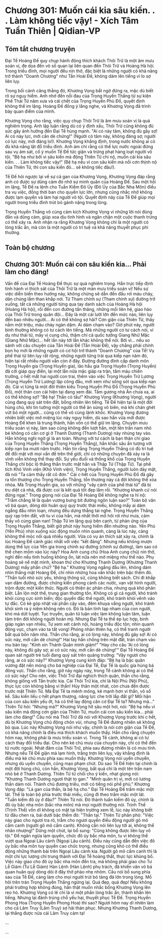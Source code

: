 # Chương 301: Muốn cái kia sâu kiến. . . Làm không tiếc vậy! - Xích Tâm Tuần Thiên | Qidian-VP

## Tóm tắt chương truyện

Đại Tề Hoàng Đế quy chụp hành động thích khách Thôi Trữ là một âm mưu soán vị, đe dọa đến vô số quan lại liên quan đến Thôi Trữ và Hoàng Hà hội. Trong triều đình, mọi người đều nín thở, đặc biệt là những người có khả năng trở thành "Doanh Chương" như Tần Hoài Đế, không dám lên tiếng vì lo sợ liên lụy.

Trong bối cảnh căng thẳng đó, Khương Vọng bất ngờ đứng ra, mặc dù biết rõ sự nguy hiểm. Anh nhớ đến nỗi đau của Trọng Huyền Thắng từ sự kiện Phế Thái Tử năm xưa và cái chết của Trọng Huyền Phù Đồ, quyết định không thể im lặng. Hoàng Đế đồng ý lắng nghe, và Khương Vọng đã trình bày quan điểm của mình.

Khương Vọng cho rằng, việc quy chụp Thôi Trữ là âm mưu soán vị là quá nghiêm trọng. Anh lập luận rằng dù có ý định xấu, Thôi Trữ cũng không đủ sức gây ảnh hưởng đến Đại Tề hùng mạnh. "Ai có này tâm, không đủ gây sợ! Ai có này lực, mới cần dè chừng!" (Người có tâm này, không đáng sợ; người có lực này, mới đáng lo!). Khương Vọng khẳng định, trong nước không ai có đủ khả năng lật đổ triều đình. Anh ám chỉ rằng có thế lực nước ngoài đứng sau vụ ám sát, cố ý muốn Tề Đế tức giận và trừng phạt hàng loạt người vô tội. "Bệ hạ như bởi vì sâu kiến mà động Thiên Tử chi nộ, muốn cái kia sâu kiến. . . Làm không tiếc vậy!" (Bệ hạ nếu vì con sâu kiến mà nổi cơn thịnh nộ của Thiên Tử, thì con sâu kiến đó... sẽ không tiếc đâu!).

Tề Đế hỏi ngược lại về sự cả gan của Khương Vọng, Khương Vọng đáp rằng anh có được sự dũng cảm đó nhờ sự minh quân của Hoàng Đế. Sau một hồi im lặng, Tề Đế ra lệnh cho Tuần Kiểm Đô Úy (Đô Úy của Bắc Nha Môn) điều tra vụ việc, đồng thời ban cho quyền lực lớn, nhưng cũng nhắc nhở không được lạm quyền và làm hại người vô tội. Quyết định này của Tề Đế giúp mọi người trong triều đình trút bỏ gánh nặng trong lòng.

Trọng Huyền Thắng vô cùng cảm kích Khương Vọng vì những lời nói đúng đắn và dũng cảm, giúp xoa dịu tình hình và ngăn chặn một cuộc thanh trừng có thể xảy ra. Anh nhận ra rằng Khương Vọng không chỉ là một người có lòng trắc ẩn, mà còn là một người có trí tuệ và khả năng thuyết phục phi thường.

## Toàn bộ chương

## Chương 301: Muốn cái con sâu kiến kia... Phải làm cho đáng!

Vấn đề của Đại Tề Hoàng Đế thực sự quá nghiêm trọng.
Hắn trực tiếp định tính hành vi thích sát của Thôi Trữ là một màn mưu triều soán vị!
Nếu sự việc diễn biến theo hướng này, không chừng sẽ dẫn đến đầu rơi máu chảy, dân chúng lầm than khắp nơi.
Từ Tham chính sự (Tham chính sự) đường trở xuống, tất cả những người từng qua tay danh sách của Hoàng Hà hội (Hoàng Hà hội), rồi đến con đường tấn thăng, những mối liên hệ, giao hảo của Thôi Trữ trong quân đội...
Đây là một cái lưới lớn đến mức nào, liên lụy đến bao nhiêu người...
Ai có thể không sợ hãi?
Cơn giận của Thiên Tử, thây nằm một triệu, máu chảy ngàn dặm.
Ai dám chạm vào?
Giờ phút này, người bình thường không có tư cách lên tiếng.
Mà những người có tư cách nói, ví dụ như thái tử, mấy vị cung chủ, thậm chí cả quốc tướng Giang Nhữ Mặc (Giang Nhữ Mặc)... hết lần này tới lần khác không thể nói.
Bởi vì... nếu so sánh với câu chuyện của Tần Hoài Đế (Tần Hoài Đế), vậy chẳng phải chính bọn họ mới là những người có cơ hội trở thành "Doanh Chương" của Tề!
Vụ phế thái tử liên lụy rất rộng, những người từng trải qua kiếp nạn năm đó, hiện tại rất nhiều người vẫn còn ở đây.
Đường đường đỉnh cấp danh môn Trọng Huyền gia (Trọng Huyền gia), lão hầu gia Trọng Huyền (Trọng Huyền) đã cởi giáp quy điền, lại một lần nữa mặc giáp ra trận, tắm máu chiến trường, c·hết mất hai người con trai, thêm vào việc Trọng Huyền Trử Lương (Trọng Huyền Trử Lương) lập công đầu, mới xem như sống sót qua kiếp nạn đó.
Cái vị từng là một đời thiên kiêu Trọng Huyền Phù Đồ (Trọng Huyền Phù Đồ), một thân con cái hiện tại đang xem đài.
Tấm gương nhà Ân chưa xa, ai có thể không sợ?
"Bệ hạ! Thần có tấu!" Khương Vọng (Khương Vọng), người cũng đang quỳ sát trên đất, bỗng nhiên lên tiếng.
Tề Đế hiện tại là một đời hùng chủ, khi tin tưởng một người có thể ân sủng vô biên, mà khi chán ghét vứt bỏ một người... cũng có thể vô cùng lãnh khốc.
Khương Vọng đương nhiên biết việc mở miệng lúc này nguy hiểm, dù sao hắn vừa mới được Hoàng Đế khen là trung thành, hắn vốn có thể giữ im lặng.
Chuyện mưu triều soán vị này, làm sao cũng không đến lượt hắn, một tên trấn nam nhỏ bé không có căn cơ gì ở Thanh Dương (Thanh Dương) này nhúng tay vào.
Hắn không nghi ngờ gì là an toàn.
Nhưng với tư cách là bạn thân chí giao của Trọng Huyền Thắng (Trọng Huyền Thắng), hắn khắc sâu ấn tượng với kiếp nạn ba mươi năm trước.
Hắn tin rằng Trọng Huyền Thắng có đủ trí tuệ để đối mặt với mọi vấn đề trên thế giới, chỉ có những chuyện đã xảy ra là vĩnh viễn không thể thay đổi. Sự yếu đuối và thống khổ của Trọng Huyền Thắng chỉ bộc lộ thẳng thắn trước mặt hắn và Thập Tứ (Thập Tứ).
Tại phế tích Khô Vinh viện (Khô Vinh viện), Trọng Huyền Thắng, người luôn dày mặt, đã nói "Ta cảm thấy rất cô đơn."
Cái c·hết của Trọng Huyền Phù Đồ đã gây ra tổn thương cho Trọng Huyền Thắng, tổn thương này cả đời không thể xóa nhòa.
Mà Trọng Huyền gia, so với những "vây cánh của phế thái tử" đã bị tru diệt cả nhà, đã được coi là kết quả tốt đẹp lắm rồi.
"Khương khanh cứ nói đừng ngại." Trong giọng nói của Đại Tề Hoàng Đế không nghe ra hỉ nộ: "Trẫm chẳng lẽ là quân vương bưng bít đường ngôn luận sao?"
Toàn bộ văn võ bá quan, dòng dõi huân quý quỳ trước thái miếu, không mấy ai dám ngẩng đầu nhìn loạn, nhưng đều dựng thẳng tai nghe.
Trọng Huyền Thắng quỳ rạp trên đất, với tu vi của hắn, mà nhất thời mồ hôi rơi như mưa, cảm thấy vô cùng gian nan!
Thập Tứ im lặng quỳ bên cạnh, từ phản ứng của Trọng Huyền Thắng, biết giờ phút này hung hiểm đến nhường nào.
Yến Phủ (Yến Phủ) nhịn xuống xúc động muốn nhìn quanh, càng là lúc này, càng không thể móc nối quá nhiều người. Vừa có vụ án thích sát xảy ra, chính là lúc Hoàng Đế cảnh giác nhất với việc "kết đảng". Nhưng nếu không mượn dùng thế lực của Yến gia trong chính sự đường (chính sự đường), làm sao có thể chen mồm vào lúc này?
Hoa Anh cung chủ (Hoa Anh cung chủ) nín thở, nghĩ đến nếu tình huống không ổn, lát nữa nên mở miệng như thế nào. Phụ hoàng sẽ nể mặt mình, khoan thứ cho Khương Thanh Dương (Khương Thanh Dương) mấy phần chứ?
"Bệ hạ." Khương Vọng ngẩng đầu lên, không dám nhìn thẳng mặt Hoàng Đế, chỉ nhìn những hoa văn khắc trên bậc thềm đỏ.
"Thần tuổi nhỏ sức yếu, không thông sử, cũng không biết sách. Chỉ đi khắp vạn dặm đường, được chứng kiến phong cảnh các nước, vạn vật hình người, trộm được một kiến thức.
Người có thiện ác phân chia, nhưng quả khó phân biệt. Lẫn lộn một thể, trung gian thường tồn. Không có gì cả người, khó tránh khỏi cùng cực sinh biến; độc quyền đắc thế người, khó tránh khỏi vênh váo tự đắc. Có kẻ góp nhặt vài phần cậy vào, đêm khuya vắng người, khó tránh khỏi sinh ra ý niệm không nên có.
Đó là bản tính tạp nham của con người, khó mà dứt tuyệt.
Tục truyền, quân tử luận việc làm không luận tâm, luận tâm trên đời không người hoàn mỹ.
Nhưng Đại Tề ta thế ép lục hợp, binh giáp ngàn vạn nhiều,
Tự xem xét cảnh nội, hoàng triều độc tôn; nhìn quanh đông vực, chạm vào ta tất vong! Phóng nhãn thiên hạ, có thể tranh người bất quá bốn năm nhà.
Thần cho rằng, ai có lòng này, không đủ gây sợ! Ai có sức này, mới cần dè chừng!"
Hai tay hắn chống trên mặt đất, trán chạm vào mu bàn tay: "Kính xin Thánh Quân minh giám!"
"Hay cho câu 'Ai có lòng này, không đủ gây sợ; ai có sức này, mới cần dè chừng!'" Đại Tề Hoàng Đế quan sát người trẻ tuổi đang quỳ sát trên quảng trường: "Vậy ngươi cho rằng, ai có sức này?"
Khương Vọng cung kính đáp: "Bệ hạ là bậc quân vương đặt nền móng cho bá nghiệp của Đại Tề, Đại Tề là quốc gia hùng bá đông vực. Thần cho rằng, giờ này ngày này, trong Tề cảnh không ai có thể có sức này!
Cho nên, việc Thôi Trữ đại nghịch thích quân, thần cho rằng, không giống với Tần trước kia.
Cái Thôi Trữ kia, chỉ là Nội Phủ (Nội Phủ), thực lực còn không bằng vi thần! Hủy thân một nhát, còn chưa đến được trước mặt Thiên Tử. Mà Đại Tề ta mênh mông, kẻ mạnh hơn vi thần, vô số kể.
Sâu kiến liều c·hết phạm thượng, năng lực che trời lấp đất gì?
Mối hận của con sâu kiến yếu ớt, há có thể lay động căn cơ Đại Tề ta? Nhưng mà..."
Thiên Tử hỏi: "Nhưng mà?"
Khương Vọng hít sâu một hơi, nói: "Bệ hạ nếu vì sâu kiến mà động cơn giận của Thiên Tử, muốn cái con sâu kiến kia... phải làm cho đáng!"
Câu nói mà Thôi Trữ đã nói với Khương Vọng trước khi c·hết, dù bị Khương Vọng chủ động chôn vùi, nhưng Tề Đế đương nhiên sẽ không bỏ qua.
Lúc này Khương Vọng nói như vậy, chính là nói cơn giận của Tề Đế, có khả năng chính là điều mà thích khách muốn thấy.
Hắn cho rằng chuyện hôm nay, không phải là mưu triều soán vị. Trong Tề cảnh, không ai có tư cách thay đổi triều đại. Cho nên kẻ chủ mưu của chuyện này, chỉ có thể đến từ nước ngoài.
Nhát đâm của Thôi Trữ, phía sau đương nhiên là có mưu tính. Nhưng nếu Tề Đế giận mà lạm hình, trắng trợn liên lụy, vậy khẳng định là điều mà kẻ chủ mưu phía sau muốn thấy.
Khương Vọng nói uyển chuyển, nhưng dù uyển chuyển, cũng mạo phạm chút.
Dù sao Tề Đế hiện tại chính là một đời hùng chủ, còn hắn, Khương Vọng, bất quá chỉ là một tên trấn nam nhỏ bé ở Thanh Dương.
Thiên Tử từ chối cho ý kiến, nhạt giọng nói: "Khương Thanh Dương ngươi thật to gan."
"Minh quân trị vì, mới có lương thần dám nói. Thánh chủ đương triều, mới có tiếng nói phế phủ." Khương Vọng đáp: "Lá gan của thần, là bệ hạ cho."
Đại Tề Hoàng Đế trầm mặc một lát.
Thế là toàn bộ phía trước thái miếu, cũng đi theo trầm mặc một lát.
"Tuần kiểm đô úy ở đâu?" Thiên Tử nói.
Đô thành tuần kiểm đô úy, chính là đô úy bắc nha môn (bắc nha môn) mà mọi người thường nói.
Trịnh Thế (Trịnh Thế) vốn dĩ không có mặt tại hiện trường xem lễ, lúc này không biết từ đâu chen ra, bái dưới bậc thềm đỏ: "Thần tại."
Thiên Tử phân phó: "Việc này giao cho ngươi tra rõ, trẫm cho ngươi quyền điều động người gõ mõ cầm canh (người gõ mõ cầm canh). Không cần nói liên lụy tới ai, không thể nhân nhượng!"
Dừng một chút, lại bổ sung: "Cũng không được liên lụy vô tội."
Để ngăn ngừa lạm quyền, chức đô úy bắc nha môn, tu vi không thể vượt qua Ngoại Lâu cảnh (Ngoại Lâu cảnh). Điều này cũng dẫn đến việc đô úy bắc nha môn tuy quyền cao chức trọng, nhưng cũng khó có thể điều động những thanh bài trên Ngoại Lâu cảnh kia.
Người gõ mõ cầm canh thì là một chi lực lượng chỉ trung thành với Đại Tề hoàng thất, thực lực khủng bố.
Việc này giao cho đô úy bắc nha môn đến tra, mà không phải giao cho Tư Lễ Giám (Tư Lễ Giám) Hàn Lệnh (Hàn Lệnh) phụ trách, đã khiến văn võ bá quan huân quý dòng dõi ở đây thở phào nhẹ nhõm.
Câu nói bổ sung phía sau của Tề Đế, càng làm cho mọi người trút bỏ tảng đá lớn trong lòng.
Mồ hôi trên trán Trọng Huyền Thắng ngừng lại.
Quá đẹp, quá đẹp!
Nếu không phải trường hợp không đúng, hắn thật muốn nhấc bổng Khương Vọng lên reo hò.
Khương Vọng có lẽ chỉ là vì một phần lòng trắc ẩn, thành khẩn lên tiếng. Nhưng lại đánh trúng chỗ yếu hại, thuyết phục Tề Đế.
Trọng Huyền Phong Hoa (Trọng Huyền Phong Hoa) thì sao?
Ngươi hôm nay dĩ nhiên làm cho cả Lâm Truy (Lâm Truy) sợ hãi thán phục.
Nhưng Khương Thanh Dương, lại thắng được nửa cái Lâm Truy cảm tạ!

...

...